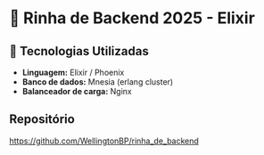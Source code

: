 # 🐔 Rinha de Backend 2025 - Elixir

## 🚀 Tecnologias Utilizadas

- **Linguagem:** Elixir / Phoenix
- **Banco de dados:** Mnesia (erlang cluster)
- **Balanceador de carga:** Nginx

## Repositório

https://github.com/WellingtonBP/rinha_de_backend
